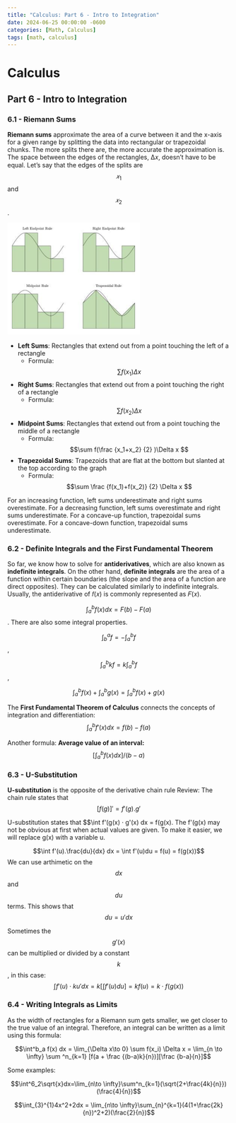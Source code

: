```yaml
---
title: "Calculus: Part 6 - Intro to Integration"
date: 2024-06-25 00:00:00 -0600
categories: [Math, Calculus]
tags: [math, calculus]
---
```

<script type="text/javascript" id="MathJax-script" async
  src="https://cdn.jsdelivr.net/npm/mathjax@3/es5/tex-mml-chtml.js">
</script>

# Calculus
## Part 6 -  Intro to Integration

### 6.1 - Riemann Sums
**Riemann sums** approximate the area of a curve between it and the x-axis for a given range by splitting the data into rectangular or trapezoidal chunks. The more splits there are, the more accurate the approximation is. The space between the edges of the rectangles, ∆𝑥, doesn’t have to be equal. Let’s say that the edges of the splits are $$𝑥_1$$ and $$𝑥_2$$.

<img src="/images/calc-6-graph1.png" alt="Tangent approximation" width="300"/>

- **Left Sums**: Rectangles that extend out from a point touching the left of a rectangle
    - Formula: $$\sum f(x_1)\Delta x$$
- **Right Sums**: Rectangles that extend out from a point touching the right of a rectangle
    - Formula: $$\sum f(x_2)\Delta x $$
- **Midpoint Sums**: Rectangles that extend out from a point touching the middle of a rectangle
    - Formula: $$\sum f(\frac {x_1+x_2} {2} )\Delta x $$
- **Trapezoidal Sums**: Trapezoids that are flat at the bottom but slanted at the top according to the graph
    - Formula: $$\sum \frac {f(x_1)+f(x_2)} {2} \Delta x $$

For an increasing function, left sums underestimate and right sums overestimate. 
For a decreasing function, left sums overestimate and right sums underestimate. 
For a concave-up function, trapezoidal sums overestimate.
For a concave-down function, trapezoidal sums underestimate.

### 6.2 - Definite Integrals and the First Fundamental Theorem
So far, we know how to solve for **antiderivatives**, which are also known as **indefinite integrals**.
On the other hand, **definite integrals** are the area of a function within certain boundaries (the slope and the area of a function are direct opposites). They can be calculated similarly to indefinite integrals. Usually, the antiderivative of 𝑓(𝑥) is commonly represented as 𝐹(𝑥).

$$\int^b_a f(x) dx = F(b) - F(a)$$.
There are also some integral properties.

$$\int^a_b f = -\int^b_a f$$,

$$\int^b_a kf = k\int^b_a f$$,

$$\int^b_a f(x) + \int^b_a g(x) = \int^b_a f(x) + g(x)$$

The **First Fundamental Theorem of Calculus** connects the concepts of integration and differentiation:
$$\int^b_a f'(x) dx = f(b) - f(a)$$

Another formula: **Average value of an interval:** $$[\int^b_a f(x) dx]/(b-a)$$

### 6.3 - U-Substitution
**U-substitution** is the opposite of the derivative chain rule
  Review: The chain rule states that $$[f(g)]' = f'(g).g'$$

U-substitution states that $$\int f'(g(x) · g'(x) dx = f(g(x). The f'(g(x) may not be obvious at first
when actual values are given. To make it easier, we will replace g(x) with a variable u.

$$\int f'(u).\frac{du}{dx} dx = \int f'(u)du = f(u) = f(g(x))$$
We can use arthimetic on the $$dx$$ and $$du$$ terms. This shows that $$du = u' dx$$

Sometimes the $$g'(x)$$ can be multiplied or divided by a constant $$k$$, in this case:
$$\int f'(u) \cdot ku' dx = k[\int f'(u)du] = kf(u) = k \cdot f(g(x))$$

### 6.4 - Writing Integrals as Limits
As the width of rectangles for a Riemann sum gets smaller, we get closer to the true value of an integral. Therefore, an integral can be written as a limit using this formula:

$$\int^b_a f(x) dx = \lim_{\Delta x\to 0} \sum f(x_i) \Delta x = \lim_{n \to \infty} \sum ^n_{k=1} [f(a + \frac {(b-a)k}{n})][\frac {b-a}{n}]$$

Some examples:

$$\int^6_2\sqrt{x}dx=\lim_{n\to \infty}\sum^n_{k=1}(\sqrt{2+\frac{4k}{n}})(\frac{4}{n})$$

$$\int_{3}^{1}4x^2+2dx = \lim_{n\to \infty}\sum_{n}^{k=1}(4(1+\frac{2k}{n})^2+2)(\frac{2}{n})$$
